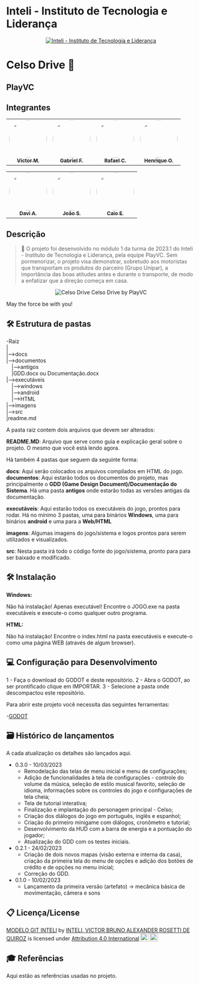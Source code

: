 # Inteli - Instituto de Tecnologia e Liderança 

<p align="center">
<a href= "https://www.inteli.edu.br/"><img src="https://www.inteli.edu.br/wp-content/uploads/2021/08/20172028/marca_1-2.png" alt="Inteli - Instituto de Tecnologia e Liderança" border="0"></a>
</p>

# Celso Drive 🚛

## PlayVC

## Integrantes

<div align="center">
  <table>
    <tr>
      <td align="center"><a href="https://www.linkedin.com/in/victor-marques-profile/"><img style="border-radius: 50%;" src="https://avatars.githubusercontent.com/u/86068797?v=4" width="100px;" alt=""/><br><sub><b>Victor M.</b></sub></a></td>
      <td align="center"><a href="https://www.linkedin.com/in/gabriel-farias-alves/"><img style="border-radius: 50%;" src="https://media.licdn.com/dms/image/D5603AQHNYWy5HO9VDw/profile-displayphoto-shrink_800_800/0/1666369397380?e=2147483647&v=beta&t=zrSpyiGUp42RXypj049sCHPFJwqQEHCz3VEPSztcA5o" width="100px;" alt=""/><br><sub><b> Gabriel F.</b></sub></a></td>
      <td align="center"><a href="https://www.linkedin.com/in/rafael-coutinho2004/"><img style="border-radius: 50%;" src="https://media.licdn.com/dms/image/D4D03AQHmLtvlUWXv5Q/profile-displayphoto-shrink_800_800/0/1674154004110?e=2147483647&v=beta&t=LiQl4N323LrXm2gogw8VB32gGcLGNE9cKdSlKp1US_c" width="100px;" alt=""/><br><sub><b>Rafael C.</b></sub></a></td>
      <td align="center"><a href="https://www.linkedin.com/in/henrique-ottoboni-magalh%C3%A3es-77b950264/"><img style="border-radius: 50%;" src="https://media.licdn.com/dms/image/D4D03AQFpEYmWNhzKXA/profile-displayphoto-shrink_800_800/0/1675342628864?e=2147483647&v=beta&t=hpjnN6yJx_lOJUBRgbROt-_OgVAmW5M2Z08-R8S3ybk" width="100px;" alt=""/><br><sub><b>Henrique O.</b></sub></a></td>
    </tr>
  </table>
</div>

<div align="center">
  <table>
    <tr>
    <td align="center"><a href="https://www.linkedin.com/in/davi-arantes-308949264/"><img style="border-radius: 50%;" src="https://ca.slack-edge.com/T02DWH2MXQR-U04L9SLTTPX-f4dae6001f00-512" width="100px;" alt=""/><br><sub><b>Davi A.</b></sub></a></td>
      <td align="center"><a href="https://www.linkedin.com/in/jo%C3%A3o-paulo-santos-872753264/"><img style="border-radius: 50%;" src="https://media.licdn.com/dms/image/D4E03AQGSVonA5ccgGA/profile-displayphoto-shrink_800_800/0/1675344154580?e=2147483647&v=beta&t=FKFCBNRHJOo1At5l6BmMI_Fy1RGjaowu1VQlgTqgdHE" width="100px;" alt=""/><br><sub><b>João S.</b></sub></a></td>
      <td align="center"><a href="https://www.linkedin.com/in/caio-kakunaka-235754264"><img style="border-radius: 50%;" src="https://user-images.githubusercontent.com/86068797/217929712-a0bf23fc-760c-48a9-b424-3344cd90e7b0.jpg" height="100px;" width="100px;" alt=""/><br><sub><b>Caio E.</b></sub></a></td>
    </tr>
  </table>
</div>

## Descrição

> 📜 O projeto foi desenvolvido no módulo 1 da turma de 2023.1 do Inteli - Instituto de Tecnologia e Liderança, pela equipe PlayVC. Sem pormenorizar, o projeto visa demonstrar, sobretudo aos motoristas que transportam os produtos do parceiro (Grupo Unipar), a importância das boas atitudes antes e durante o transporte, de modo a enfatizar que a direção começa em casa.

<p align="center">
  <img src="https://user-images.githubusercontent.com/86068797/217979057-5ab4ce27-7bd6-44ff-b5f4-5926101ae9fd.gif" alt="Celso Drive" border="0">
  Celso Drive by PlayVC
</p>

May the force be with you!

## 🛠 Estrutura de pastas

-Raiz<br>
|<br>
|-->docs<br>
|-->documentos<br>
  &emsp;|-->antigos<br>
  &emsp;|GDD.docx ou Documentação.docx<br>
|-->executáveis<br>
  &emsp;|-->windows<br>
  &emsp;|-->android<br>
  &emsp;|-->HTML<br>
|-->imagens<br>
|-->src<br>
|readme.md<br>

A pasta raiz contem dois arquivos que devem ser alterados:

<b>README.MD</b>: Arquivo que serve como guia e explicação geral sobre o projeto. O mesmo que você está lendo agora.

Há também 4 pastas que seguem da seguinte forma:

<b>docs</b>: Aqui serão colocados os arquivos compilados em HTML do jogo.
<b>documentos</b>: Aqui estarão todos os documentos do projeto, mas principalmente o <b>GDD (Game Design Document)/Documentação do Sistema</b>. Há uma pasta <b>antigos</b> onde estarão todas as versões antigas da documentação.

<b>executáveis</b>: Aqui estarão todos os executáveis do jogo, prontos para rodar. Há no mínimo 3 pastas, uma para binários <b>Windows</b>, uma para binários <b>android</b> e uma para a <b>Web/HTML</b>

<b>imagens</b>: Algumas imagens do jogo/sistema e logos prontos para serem utilizados e visualizados.

<b>src</b>: Nesta pasta irá todo o código fonte do jogo/sistema, pronto para para ser baixado e modificado.

## 🛠 Instalação

<b>Windows:</b>

Não há instalação! Apenas executável!
Encontre o JOGO.exe na pasta executáveis e execute-o como qualquer outro programa.

<b>HTML:</b>

Não há instalação!
Encontre o index.html na pasta executáveis e execute-o como uma página WEB (através de algum browser).

## 💻 Configuração para Desenvolvimento

1 - Faça o download do GODOT e deste repositório.
2 - Abra o GODOT, ao ser prontificado clique em IMPORTAR.
3 - Selecione a pasta onde descompactou este repositório.

Para abrir este projeto você necessita das seguintes ferramentas:

-<a href="https://godotengine.org/download">GODOT</a>

## 🗃 Histórico de lançamentos

A cada atualização os detalhes são lançados aqui.

* 0.3.0 - 10/03/2023
    * Remodelação das telas de menu inicial e menu de configurações;
    * Adição de funcionalidades à tela de configurações - controle do volume da música, seleção de estilo musical favorito, seleção de idioma, informações sobre os controles do jogo e configurações de tela cheia;
    * Tela de tutorial interativa;
    * Finalização e implantação do personagem principal - Celso;
    * Criação dos diálogos do jogo em português, inglês e espanhol;
    * Criação do primeiro minigame com diálogos, cronômetro e tutorial;
    * Desenvolvimento da HUD com a barra de energia e a pontuação do jogador;
    * Atualização do GDD com os testes iniciais.
* 0.2.1 - 24/02/2023
    * Criação de dois novos mapas (visão externa e interna da casa), criação da primeira tela do menu de opções e adição dos botões de crédito e de opções no menu inicial;
    * Correção do GDD.
* 0.1.0 - 10/02/2023
    * Lançamento da primeira versão (artefato) -> mecânica básica de movimentação, câmera e sons

## 📋 Licença/License

<p xmlns:cc="http://creativecommons.org/ns#" xmlns:dct="http://purl.org/dc/terms/"><a property="dct:title" rel="cc:attributionURL" href="https://github.com/Spidus/Teste_Final_1">MODELO GIT INTELI</a> by <a rel="cc:attributionURL dct:creator" property="cc:attributionName" href="https://www.yggbrasil.com.br/vr">INTELI, VICTOR BRUNO ALEXANDER ROSETTI DE QUIROZ</a> is licensed under <a href="http://creativecommons.org/licenses/by/4.0/?ref=chooser-v1" target="_blank" rel="license noopener noreferrer" style="display:inline-block;">Attribution 4.0 International<img style="height:22px!important;margin-left:3px;vertical-align:text-bottom;" src="https://mirrors.creativecommons.org/presskit/icons/cc.svg?ref=chooser-v1"><img style="height:22px!important;margin-left:3px;vertical-align:text-bottom;" src="https://mirrors.creativecommons.org/presskit/icons/by.svg?ref=chooser-v1"></a></p>

## 🎓 Referências

Aqui estão as referências usadas no projeto.
